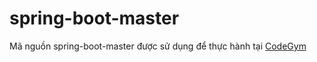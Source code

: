 # spring-boot-master
Mã nguồn spring-boot-master được sử dụng để thực hành tại [CodeGym](https://codegym.vn)
